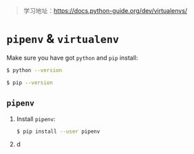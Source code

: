 > 学习地址：https://docs.python-guide.org/dev/virtualenvs/

# `pipenv` & `virtualenv`

Make sure you have got `python` and `pip` install:

```bash
$ python --version

$ pip --version
```

## `pipenv`

1. Install `pipenv`:

   ```bash
   $ pip install --user pipenv
   ```

2. d

